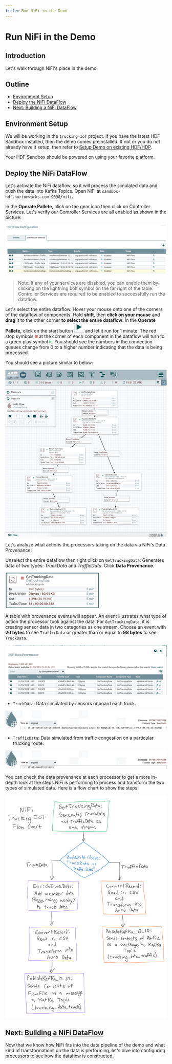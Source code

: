 ```yaml
---
title: Run NiFi in the Demo
---
```


# Run NiFi in the Demo

## Introduction

Let's walk through NiFi's place in the demo.

## Outline

- [Environment Setup](#environment-setup)
- [Deploy the NiFi DataFlow](#deploy-the-nifi-dataflow)
- [Next: Building a NiFi DataFlow](#next-building-a-nifi-dataflow)

## Environment Setup

We will be working in the `trucking-IoT` project. If you have the latest HDF Sandbox installed, then the demo comes preinstalled. If not or you do not already have it setup, then refer to [Setup Demo on existing HDF/HDP](https://github.com/orendain/trucking-iot/tree/hadoop-summit-2017#setup-on-existing-hdf-hdp).

Your HDF Sandbox should be powered on using your favorite platform.

## Deploy the NiFi DataFlow

Let's activate the NiFi dataflow, so it will process the simulated data and push the data into Kafka Topics. Open NiFi at `sandbox-hdf.hortonworks.com:9090/nifi`.

In the **Operate Pallete**, click on the gear icon then click on Controller Services. Let's verify our Controller Services are all enabled as shown in the picture:

![controller-services-en](assets/controller-services-en.jpg)

> Note: If any of your services are disabled, you can enable them by clicking on the lightning bolt symbol on the far right of the table. Controller Services are required to be enabled to successfully run the dataflow.

Let's select the entire dataflow. Hover your mouse onto one of the corners of the dataflow of components. Hold **shift**, then **click on your mouse** and **drag** it to the other corner **to select the entire dataflow**. In the **Operate Pallete,** click on the start button ![start-button](assets/start-button.jpg) and let it run for 1 minute. The red stop symbols ![red-symbol](assets/red-symbol.jpg) at the corner of each component in the dataflow will turn to a green play symbol ![green-symbol](assets/green-symbol.jpg). You should see the numbers in the connection queues change from 0 to a higher number indicating that the data is being processed.

You should see a picture similar to below:

![dataflow](assets/dataflow.jpg)

Let's analyze what actions the processors taking on the data via NiFi's Data Provenance:

Unselect the entire dataflow then right click on `GetTruckingData`: Generates data of two types: _TruckData_ and _TrafficData_. Click **Data Provenance**.

![GetTruckingData](assets/GetTruckingData.jpg)

A table with provenance events will appear. An event illustrates what type of action the processor took against the data. For `GetTruckingData`, it is creating sensor data in two categories as one stream. Choose an event with **20 bytes** to see `TrafficData` or greater than or equal to **98 bytes** to see `TruckData`.

![data-provenance](assets/data-provenance.jpg)

- `TruckData`: Data simulated by sensors onboard each truck.

![TruckData](assets/TruckData.jpg)

- `TrafficData`: Data simulated from traffic congestion on a particular trucking route.

![TrafficData](assets/TrafficData.jpg)

You can check the data provenance at each processor to get a more in-depth look at the steps NiFi is performing to process and transform the two types of simulated data. Here is a flow chart to show the steps:

![nifi-flow-chart](assets/nifi-flow-chart.png)

## Next: [Building a NiFi DataFlow](https://hortonworks.com/tutorial/nifi-in-trucking-iot-on-hdf/section/3/)

Now that we know how NiFi fits into the data pipeline of the demo and what kind of transformations on the data is performing, let's dive into configuring processors to see how the dataflow is constructed.
